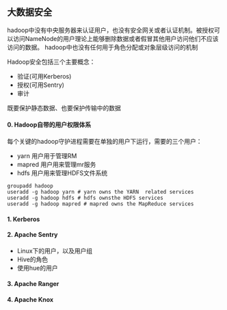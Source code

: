 ## 大数据安全

hadoop中没有中央服务器来认证用户，也没有安全网关或者认证机制。被授权可以访问NameNode的用户理论上能够删除数据或者假冒其他用户访问他们不应该访问的数据。
hadoop中也没有任何用于角色分配或对象层级访问的机制

Hadoop安全包括三个主要概念：
- 验证(可用Kerberos)
- 授权(可用Sentry)
- 审计

既要保护静态数据、也要保护传输中的数据

#### 0. Hadoop自带的用户权限体系
每个关键的hadoop守护进程需要在单独的用户下运行，需要的三个用户：
- yarn 用户用于管理RM
- mapred 用户用来管理mr服务
- hdfs 用户用来管理HDFS文件系统
```
groupadd hadoop
useradd -g hadoop yarn # yarn owns the YARN  related services
useradd -g hadoop hdfs # hdfs ownsthe HDFS services
useradd -g hadoop mapred # mapred owns the MapReduce services
```



#### 1. Kerberos


#### 2. Apache Sentry
- Linux下的用户，以及用户组
- Hive的角色
- 使用hue的用户

#### 3. Apache Ranger


#### 4. Apache Knox
